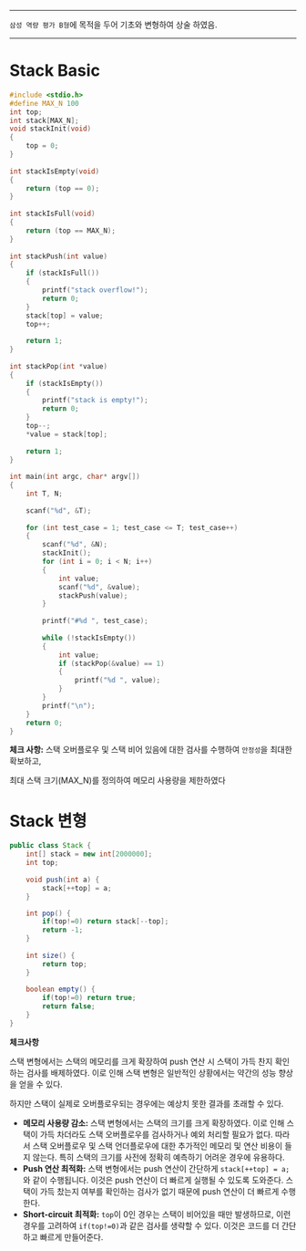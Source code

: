 ----

 `삼성 역량 평가 B형`에 목적을 두어 기초와 변형하여 상술 하였음. 

---

# Stack Basic

```c
#include <stdio.h>
#define MAX_N 100
int top;
int stack[MAX_N];
void stackInit(void)
{
    top = 0;
}
 
int stackIsEmpty(void)
{
    return (top == 0);
}
 
int stackIsFull(void)
{
    return (top == MAX_N);
}
 
int stackPush(int value)
{
    if (stackIsFull())
    {
        printf("stack overflow!");
        return 0;
    }
    stack[top] = value;
    top++;
 
    return 1;
}
 
int stackPop(int *value)
{
    if (stackIsEmpty())
    {
        printf("stack is empty!");
        return 0;
    }
    top--;
    *value = stack[top];
 
    return 1;
}
 
int main(int argc, char* argv[])
{
    int T, N;
 
    scanf("%d", &T);
 
    for (int test_case = 1; test_case <= T; test_case++)
    {
        scanf("%d", &N);
        stackInit();
        for (int i = 0; i < N; i++) 
        {
            int value;
            scanf("%d", &value);
            stackPush(value);
        }
 
        printf("#%d ", test_case);
 
        while (!stackIsEmpty())
        {
            int value;
            if (stackPop(&value) == 1)
            {
                printf("%d ", value);
            }
        }
        printf("\n");
    }
    return 0;
}
```

**체크 사항:** 스택 오버플로우 및 스택 비어 있음에 대한 검사를 수행하여 `안정성`을 최대한 확보하고, 

최대 스택 크기(MAX_N)를 정의하여 메모리 사용량을 제한하였다

# Stack 변형

```java
public class Stack {
	int[] stack = new int[2000000]; 
	int top;
	
	void push(int a) {
		stack[++top] = a;
	}

	int pop() {
		if(top!=0) return stack[--top];
		return -1;
	}
	
	int size() {
		return top;
	}
	
	boolean empty() {
		if(top!=0) return true;
		return false;
	}
}

```

**체크사항**

스택 변형에서는 스택의 메모리를 크게 확장하여 push 연산 시 스택이 가득 찬지 확인하는 검사를 배제하였다. 이로 인해 스택 변형은 일반적인 상황에서는 약간의 성능 향상을 얻을 수 있다. 

하지만 스택이 실제로 오버플로우되는 경우에는 예상치 못한 결과를 초래할 수 있다.

- **메모리 사용량 감소:** 스택 변형에서는 스택의 크기를 크게 확장하였다. 이로 인해 스택이 가득 차더라도 스택 오버플로우를 검사하거나 예외 처리할 필요가 없다. 따라서 스택 오버플로우 및 스택 언더플로우에 대한 추가적인 메모리 및 연산 비용이 들지 않는다. 특히 스택의 크기를 사전에 정확히 예측하기 어려운 경우에 유용하다.
- **Push 연산 최적화:** 스택 변형에서는 push 연산이 간단하게 `stack[++top] = a;`와 같이 수행됩니다. 이것은 push 연산이 더 빠르게 실행될 수 있도록 도와준다. 스택이 가득 찼는지 여부를 확인하는 검사가 없기 때문에 push 연산이 더 빠르게 수행한다.
- **Short-circuit 최적화:** `top`이 0인 경우는 스택이 비어있을 때만 발생하므로, 이런 경우를 고려하여 `if(top!=0)`과 같은 검사를 생략할 수 있다. 이것은 코드를 더 간단하고 빠르게 만들어준다.